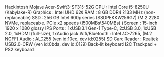 Hackintosh Mojave Acer-Swift3-SF315-52G
CPU : Intel Core i5-8250U (Kabylake-R)
Graphics : Intel UHD 620
RAM : 8 GB DDR4 2133 MHz (non-replaceable)
SSD : 256 GB Intel 600p series (SSDPEKKW256G7) (M.2 2280 NVMe, replaceable. PCIe x2 speeds (1500MBs\540MBs) )
Screen : 15-inch 1920 x 1080 glossy IPS
Ports : 1xUSB 3.1 Gen-1 Type-C, 2xUSB 3.0, 1xUSB 2.0, 1xHDMI (full-size), 1xAudio jack
Wifi/Bluetooth : Intel AC-7265, (M.2 NGFF)
Audio : ALC255 (ven id:10ec, dev id:0255)
SD Card Reader : Realtek USB2.0-CRW (ven id:0bda, dev id:0129)
Back-lit keyboard
I2C Trackpad + PS2 keyboard
